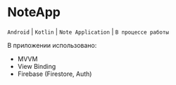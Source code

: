 # NoteApp
`Android` | `Kotlin` | `Note Application` | `В процессе работы`

В приложении использовано:
* MVVM
* View Binding
* Firebase (Firestore, Auth)